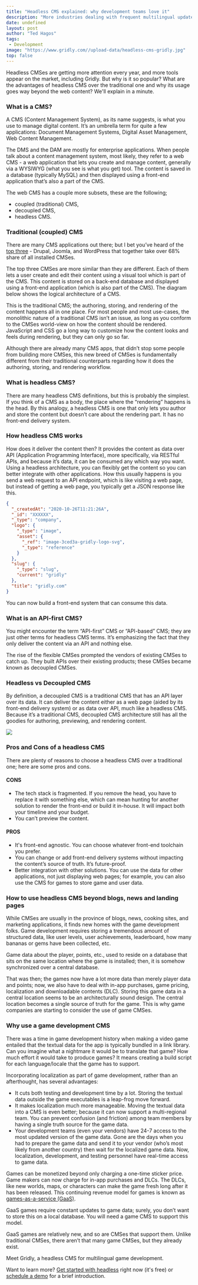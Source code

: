 ```yaml
---
title: "Headless CMS explained: why development teams love it"
description: "More industries dealing with frequent multilingual updates prefer<br />  headless content management systems"
date: undefined
layout: post
author: "Ted Hagos"
tags: 
 - Development
image: "https://www.gridly.com//upload-data/headless-cms-gridly.jpg"
top: false
---
```

Headless CMSes are getting more attention every year, and more tools appear on the market, including Gridly. But why is it so popular? What are the advantages of headless CMS over the traditional one and why its usage goes way beyond the web content? We'll explain in a minute.

### What is a CMS?

A CMS (Content Management System), as its name suggests, is what you use to manage digital content. It’s an umbrella term for quite a few applications: Document Management Systems, Digital Asset Management, Web Content Management.

The DMS and the DAM are mostly for enterprise applications. When people talk about a content management system, most likely, they refer to a web CMS - a web application that lets you create and manage content, generally via a WYSIWYG (what you see is what you get) tool. The content is saved in a database (typically MySQL) and then displayed using a front-end application that’s also a part of the CMS.

The web CMS has a couple more subsets, these are the following;

* coupled (traditional) CMS,
* decoupled CMS,
* headless CMS.

### Traditional (coupled) CMS

There are many CMS applications out there; but I bet you’ve heard of the [top three](https://bit.ly/3inVvMR) - Drupal, Joomla, and WordPress that together take over 68% share of all installed CMSes.

The top three CMSes are more similar than they are different. Each of them lets a user create and edit their content using a visual tool which is part of the CMS. This content is stored on a back-end database and displayed using a front-end application (which is also part of the CMS). The diagram below shows the logical architecture of a CMS.

This is the traditional CMS; the authoring, storing, and rendering of the content happens all in one place. For most people and most use-cases, the monolithic nature of a traditional CMS isn’t an issue, as long as you conform to the CMSes world-view on how the content should be rendered. JavaScript and CSS go a long way to customize how the content looks and feels during rendering, but they can only go so far.

Although there are already many CMS apps, that didn’t stop some people from building more CMSes, this new breed of CMSes is fundamentally different from their traditional counterparts regarding how it does the authoring, storing, and rendering workflow.

### What is headless CMS?

There are many headless CMS definitions, but this is probably the simplest. If you think of a CMS as a body, the place where the “rendering” happens is the head. By this analogy, a headless CMS is one that only lets you author and store the content but doesn’t care about the rendering part. It has no front-end delivery system.

### How headless CMS works

How does it deliver the content then? It provides the content as data over API (Application Programming Interface), more specifically, via RESTful APIs, and because it’s data, it can be consumed any which way you want. Using a headless architecture, you can flexibly get the content so you can better integrate with other applications. How this usually happens is you send a web request to an API endpoint, which is like visiting a web page, but instead of getting a web page, you typically get a JSON response like this.

```json
{
  "_createdAt": "2020-10-26T11:21:26A",
  "_id": "XXXXXX",
  "_type": "company",
  "logo": {
    "_type": "image",
    "asset": {
      "_ref": "image-3ced3a-gridly-logo-svg",
      "_type": "reference"
    }
  },
  "slug": {
    "_type": "slug",
    "current": "gridly"
  },
  "title": "gridly.com"
}
```

You can now build a front-end system that can consume this data.

### What is an API-first CMS?

You might encounter the term “API-first” CMS or “API-based” CMS; they are just other terms for headless CMS terms. It’s emphasizing the fact that they only deliver the content via an API and nothing else.

The rise of the flexible CMSes prompted the vendors of existing CMSes to catch up. They built APIs over their existing products; these CMSes became known as decoupled CMSes.

### Headless vs Decoupled CMS

By definition, a decoupled CMS is a traditional CMS that has an API layer over its data. It can deliver the content either as a web page (aided by its front-end delivery system) or as data over API, much like a headless CMS. Because it’s a traditional CMS, decoupled CMS architecture still has all the goodies for authoring, previewing, and rendering content.

![](https://lh5.googleusercontent.com/jqLnzHeaTNkvtTgmvvjUSwc3ZHD7QmBY_u7NA1p3S5RZxQKgNbvnnaRnA2VV6utbAck4AR67aF7eXbsFAi6haFjvkyb3z-z1saZ8KsEVfzuQzTXo9QnGx92kSVTGbfElO8P0iGIb)

### Pros and Cons of a headless CMS

There are plenty of reasons to choose a headless CMS over a traditional one; here are some pros and cons.

#### CONS

* The tech stack is fragmented. If you remove the head, you have to replace it with something else, which can mean hunting for another solution to render the front-end or build it in-house. It will impact both your timeline and your budget.
* You can’t preview the content.

#### PROS

* It's front-end agnostic. You can choose whatever front-end toolchain you prefer.
* You can change or add front-end delivery systems without impacting the content’s source of truth. It’s future-proof.
* Better integration with other solutions. You can use the data for other applications, not just displaying web pages; for example, you can also use the CMS for games to store game and user data.

### How to use headless CMS beyond blogs, news and landing pages

While CMSes are usually in the province of blogs, news, cooking sites, and marketing applications, it finds new homes with the game development folks. Game development requires storing a tremendous amount of structured data, like user levels, user achievements, leaderboard, how many bananas or gems have been collected, etc.

Game data about the player, points, etc., used to reside on a database that sits on the same location where the game is installed; then, it is somehow synchronized over a central database.

That was then; the games now have a lot more data than merely player data and points; now, we also have to deal with in-app purchases, game pricing, localization and downloadable contents (DLC). Storing this game data in a central location seems to be an architecturally sound design. The central location becomes a single source of truth for the game. This is why game companies are starting to consider the use of game CMSes.

### Why use a game development CMS

There was a time in game development history when making a video game entailed that the textual data for the app is typically bundled in a link library. Can you imagine what a nightmare it would be to translate that game? How much effort it would take to produce games? It means creating a build script for each language/locale that the game has to support.

Incorporating localization as part of game development, rather than an afterthought, has several advantages:

* It cuts both testing and development time by a lot. Storing the textual data outside the game executables is a leap-frog move forward.
* It makes localization much more manageable. Moving the textual data into a CMS is even better; because it can now support a multi-regional team. You can prevent confusion (and friction) among team members by having a single truth source for the game data.
* Your development teams (even your vendors) have 24-7 access to the most updated version of the game data. Gone are the days when you had to prepare the game data and send it to your vendor (who’s most likely from another country) then wait for the localized game data. Now, localization, development, and testing personnel have real-time access to game data.

Games can be monetized beyond only charging a one-time sticker price. Game makers can now charge for in-app purchases and DLCs. The DLCs, like new worlds, maps, or characters can make the game fresh long after it has been released. This continuing revenue model for games is known as [games-as-a-service (GaaS)](https://www.gridly.com/blog/games-as-a-service/).

GaaS games require constant updates to game data; surely, you don’t want to store this on a local database. You will need a game CMS to support this model.

GaaS games are relatively new, and so are CMSes that support them. Unlike traditional CMSes, there aren’t that many game CMSes, but they already exist.

Meet Gridly, a headless CMS for multilingual game development.

Want to learn more? [Get started with headless](https://dev-gridly-landing.netlify.app) right now (it's free) or [schedule a demo](https://localizedirect.agilecrm.com/calendar/chris_detyna,dolly,markus,tim_farvadeev,edwin_caparaz) for a brief introduction.

